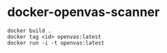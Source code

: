 # docker-openvas-scanner

`docker build .`  
`docker tag <id> openvas:latest`  
`docker run -i -t openvas:latest`

